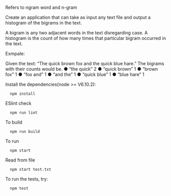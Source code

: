 
Refers to ngram word and n-gram

Create an application that can take as input any text file and output a histogram of the bigrams
in the text.

A bigram is any two adjacent words in the text disregarding case. A histogram is the count of
how many times that particular bigram occurred in the text.

Exmpale:

Given the text: “The quick brown fox and the quick blue hare.” The bigrams with their counts
would be.
● “the quick” 2
● “quick brown” 1
● “brown fox” 1
● “fox and” 1
● “and the” 1
● “quick blue” 1
● “blue hare” 1

Install the dependencies(node >= V6.10.2):

```
  npm install
```

ESlint check 
```
  npm run lint
```

To build
```
  npm run build
```

To run
```
  npm start
```

Read from file 
```
  npm start test.txt
```

To run the tests, try:
```
  npm test
```
